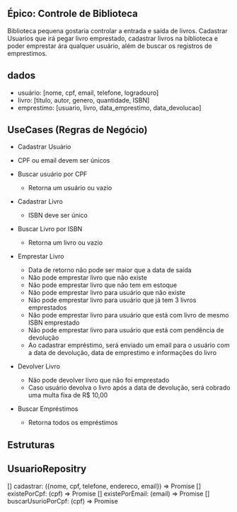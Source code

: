 ## Épico: Controle de Biblioteca

Biblioteca pequena gostaria controlar a entrada e saída de livros.
Cadastrar Usuarios que irá pegar livro emprestado, cadastrar livros na biblioteca e poder emprestar ára qualquer usuário, além de buscar os registros de emprestimos.

## dados

- usuário: [nome, cpf, email, telefone, logradouro]
- livro: [titulo, autor, genero, quantidade, ISBN]
- emprestimo: [usuario, livro, data_emprestimo, data_devolucao]

## UseCases (Regras de Negócio)

- Cadastrar Usuário

- CPF ou email devem ser únicos

- Buscar usuário por CPF

  - Retorna um usuário ou vazio

- Cadastrar Livro

  - ISBN deve ser único

- Buscar Livro por ISBN

  - Retorna um livro ou vazio

- Emprestar Livro

  - Data de retorno não pode ser maior que a data de saída
  - Não pode emprestar livro que não existe
  - Não pode emprestar livro que não tem em estoque
  - Não pode emprestar livro para usuário que não existe
  - Não pode emprestar livro para usuário que já tem 3 livros emprestados
  - Não pode emprestar livro para usuário que está com livro de mesmo ISBN emprestado
  - Não pode emprestar livro para usuário que está com pendência de devolução
  - Ao cadastrar empréstimo, será enviado um email para o usuário com a data de devolução, data de emprestimo e informações do livro

- Devolver Livro

  - Não pode devolver livro que não foi emprestado
  - Caso usuário devolva o livro após a data de devolução, será cobrado uma multa fixa de R$ 10,00

- Buscar Empréstimos
  - Retorna todos os empréstimos

## Estruturas

## UsuarioRepositry

[] cadastrar: ({nome, cpf, telefone, endereco, email}) => Promise<void>
[] existePorCpf: (cpf) => Promise<boolean>
[] existePorEmail: (email) => Promise<boolean>
[] buscarUsurioPorCpf: (cpf) => Promise<Usuario>
